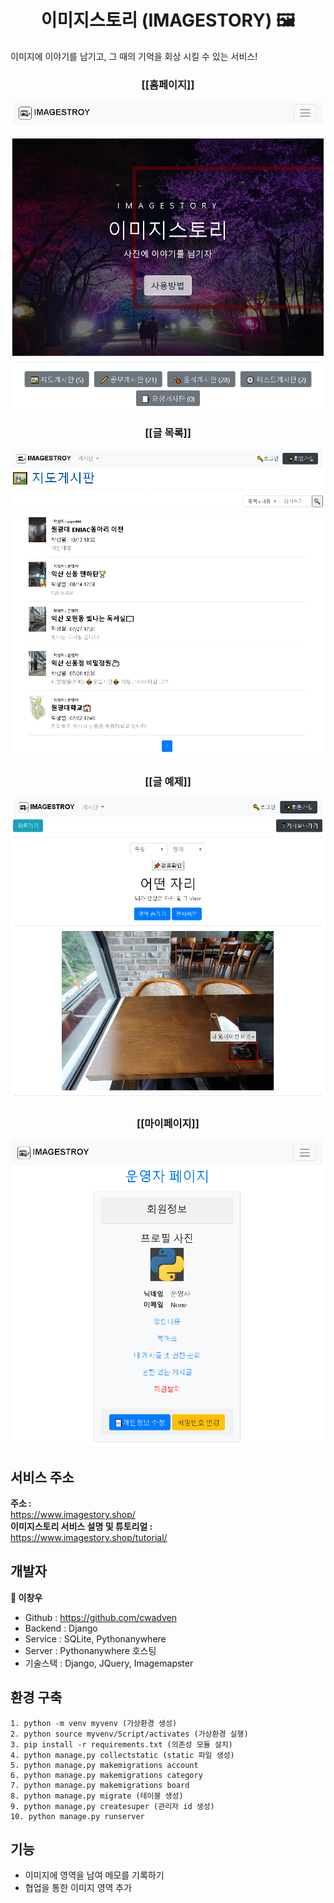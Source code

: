 <h1 align="center">이미지스토리 (IMAGESTORY) 🖼</h1>

이미지에 이야기를 남기고, 그 때의 기억을 회상 시킬 수 있는 서비스!

<h3 align="center">[[홈페이지]]</h3>
<p>
<img alt="imagestory" src="https://github.com/cwadven/imagestory_site/blob/master/asset/imagestory_page.png?raw=true"/>
</p>

<h3 align="center">[[글 목록]]</h3>
<p>
<img alt="imagestory" src="https://github.com/cwadven/imagestory_site/blob/master/asset/imagestory_example2.png?raw=true"/>
</p>

<h3 align="center">[[글 예제]]</h3>
<p>
<img alt="imagestory" src="https://github.com/cwadven/imagestory_site/blob/master/asset/imagestory_example1.png?raw=true"/>
</p>

<h3 align="center">[[마이페이지]]</h3>
<p>
<img alt="imagestory" src="https://github.com/cwadven/imagestory_site/blob/master/asset/imagestory_example3.png?raw=true"/>
</p>

## 서비스 주소
**주소 :**<br>
https://www.imagestory.shop/
<br>
**이미지스토리 서비스 설명 및 튜토리얼 :**<br>
https://www.imagestory.shop/tutorial/

## 개발자

**👤 이창우**

- Github : https://github.com/cwadven
- Backend : Django
- Service : SQLite, Pythonanywhere
- Server : Pythonanywhere 호스팅
- 기술스택 : Django, JQuery, Imagemapster

## 환경 구축

~~~
1. python -m venv myvenv (가상환경 생성)
2. python source myvenv/Script/activates (가상환경 실행)
3. pip install -r requirements.txt (의존성 모듈 설치)
4. python manage.py collectstatic (static 파일 생성)
5. python manage.py makemigrations account
6. python manage.py makemigrations category
7. python manage.py makemigrations board
8. python manage.py migrate (테이블 생성)
9. python manage.py createsuper (관리자 id 생성)
10. python manage.py runserver
~~~

## 기능

- 이미지에 영역을 남여 메모를 기록하기
- 협업을 통한 이미지 영역 추가